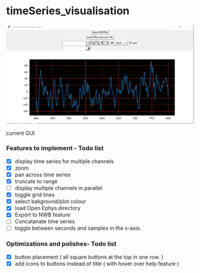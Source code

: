 # timeSeries_visualisation

<p align="center">
  <img src="images/2.png" width="700" title="hover text">
</p>
current GUI


### Features to implement - Todo list

- [x] display time series for multiple channels
- [x] zoom
- [x] pan across time series
- [x] truncate to range
- [ ] display multiple channels in parallel
- [x] toggle grid lines
- [x] select bakground/plot colour
- [x] load Open Ephys directory
- [x] Export to NWB feature
- [ ] Concatanate time series
- [ ] toggle between seconds and samples in the x-axis.

### Optimizations and polishes- Todo list

- [x] button placement ( all square buttons at the top in one row. )
- [x] add icons to buttons instead of title ( with hover over help feature )

